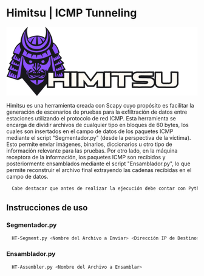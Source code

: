 # Himitsu | ICMP Tunneling

![](https://raw.githubusercontent.com/NaotaClone/Himitsu/main/Himitsu.png)


Himitsu es una herramienta creada con Scapy cuyo propósito es facilitar la generación de escenarios de pruebas para la exfiltración de datos entre estaciones utilizando el protocolo de red ICMP. Esta herramienta se encarga de dividir archivos de cualquier tipo en bloques de 60 bytes, los cuales son insertados en el campo de datos de los paquetes ICMP mediante el script "Segmentador.py" (desde la perspectiva de la víctima). Esto permite enviar imágenes, binarios, diccionarios u otro tipo de información relevante para las pruebas. Por otro lado, en la máquina receptora de la información, los paquetes ICMP son recibidos y posteriormente ensamblados mediante el script "Ensamblador.py", lo que permite reconstruir el archivo final extrayendo las cadenas recibidas en el campo de datos.

```bash
  Cabe destacar que antes de realizar la ejecución debe contar con Python3 & Scapy instalados en ambos sistemas.
```

## Instrucciones de uso

### Segmentador.py
```bash
  HT-Segment.py <Nombre del Archivo a Enviar> <Dirección IP de Destino>
```
### Ensamblador.py
```bash
  HT-Assembler.py <Nombre del Archivo a Ensamblar>
```
